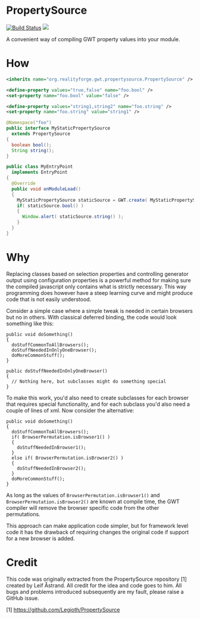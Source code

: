 PropertySource
==============

[![Build Status](https://secure.travis-ci.org/realityforge/gwt-property-source.png?branch=master)](http://travis-ci.org/realityforge/gwt-property-source)
[<img src="https://img.shields.io/maven-central/v/org.realityforge.gwt.property-source/gwt-property-source.svg?label=latest%20release"/>](http://search.maven.org/#search%7Cga%7C1%7Cg%3A%22org.realityforge.gwt.property-source%22%20a%3A%22gwt-property-source%22)

A convenient way of compiling GWT property values into your module.

How
===

```xml
<inherits name="org.realityforge.gwt.propertysource.PropertySource" />

<define-property values="true,false" name="foo.bool" />
<set-property name="foo.bool" value="false" />

<define-property values="string1,string2" name="foo.string" />
<set-property name="foo.string" value="string1" />
```
```java
@Namespace("foo")
public interface MyStaticPropertySource
  extends PropertySource
{
  boolean bool();
  String string();
}
```
```java
public class MyEntryPoint
  implements EntryPoint
{
  @Override
  public void onModuleLoad()
  {
    MyStaticPropertySource staticSource = GWT.create( MyStaticPropertySource.class );
    if( staticSource.bool() )
    {
      Window.alert( staticSource.string() );
    }
  }
}
```

Why
===

Replacing classes based on selection properties and controlling generator output using configuration properties is a powerful method for making sure the compiled javascript only contains what is strictly necessary. This way programming does however have a steep learning curve and might produce code that is not easily understood.

Consider a simple case where a simple tweak is needed in certain browsers but no in others. With classical deferred binding, the code would look something like this:

```
public void doSomething()
{
  doStuffCommonToAllBrowsers();
  doStuffNeededInOnlyOneBrowser();
  doMoreCommonStuff();
}

public doStuffNeededInOnlyOneBrowser()
{
  // Nothing here, but subclasses might do something special
}
```
To make  this work, you'd also need to create subclasses for each browser that requires special functionality, and for each subclass you'd also need a couple of lines of xml. Now consider the alternative:
```
public void doSomething()
{
  doStuffCommonToAllBrowsers();
  if( BrowserPermutation.isBrowser1() )
  {
    doStuffNeededInBrowser1();
  }
  else if( BrowserPermutation.isBrowser2() )
  {
    doStuffNeededInBrowser2();
  }
  doMoreCommonStuff();
}
```
As long as the values of `BrowserPermutation.isBrowser1()` and `BrowserPermutation.isBrowser2()` are known at compile time, the GWT compiler will remove the browser specific code from the other permutations.

This approach can make application code simpler, but for framework level code it has the drawback of requiring changes the original code if support for a new browser is added.

Credit
======

This code was originally extracted from the PropertySource repository [1] created by Leif Åstrand. All credit for the idea and code goes to him. All bugs and problems introduced subsequently are my fault, please raise a GitHub issue.

[1] https://github.com/Legioth/PropertySource
